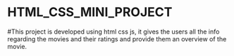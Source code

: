 # HTML_CSS_MINI_PROJECT

#This project is developed using html css js, it gives the users all the info regarding the movies and their ratings and provide them an overview of the movie.
